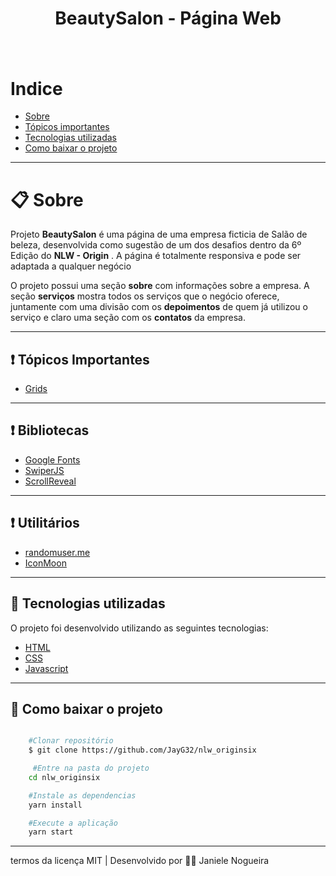 <h1 align="center"> BeautySalon - Página Web <h1>

<p align="center">
 <img src="assets/OriginSix.gif" alt=""> 
</p>


# Indice
- [Sobre](#-sobre)
- [Tópicos importantes](#-tópicos-importantes)
- [Tecnologias utilizadas](#-tecnologias-utilizadas)
- [Como baixar o projeto](#-como-baixar-o-projeto)

---

# 📋 Sobre
Projeto **BeautySalon** é uma página de uma empresa ficticia de Salão de beleza, desenvolvida como sugestão de um dos desafios dentro da 6º Edição do  **NLW - Origin** . A página é totalmente responsiva e pode ser adaptada a qualquer negócio

O projeto possui uma seção **sobre** com informações sobre a empresa. A seção **serviços** mostra todos os serviços que o negócio oferece, juntamente com uma divisão com os **depoimentos** de quem já utilizou o serviço e claro uma seção com os **contatos** da empresa.

---


##  ❗ Tópicos Importantes
<!-- - [Modal](https://www.w3schools.com/howto/howto_css_modals.asp) -->
- [Grids](https://www.w3schools.com/css/css_grid.asp)

---

##  ❗ Bibliotecas
- [Google Fonts](https://fonts.google.com/)
- [SwiperJS](https://github.com/nolimits4web/Swiper)
- [ScrollReveal](https://scrollrevealjs.org/)

---

##  ❗ Utilitários
- [randomuser.me](https://randomuser.me/photos)
- [IconMoon](https://icomoon.io/app/#/select)

---

## 🚀 Tecnologias utilizadas 

O projeto foi desenvolvido utilizando as seguintes tecnologias:

- [HTML](https://www.w3schools.com/html/)
- [CSS](https://www.w3schools.com/css/default.asp)
- [Javascript](https://www.w3schools.com/js/default.asp)
<!-- - [Node.js](https://nodejs.org/en/)
- [Nunjucks](https://mozilla.github.io/nunjucks/) -->


---

## 📁 Como baixar o projeto
```bash

    #Clonar repositório
    $ git clone https://github.com/JayG32/nlw_originsix

     #Entre na pasta do projeto
    cd nlw_originsix

    #Instale as dependencias
    yarn install

    #Execute a aplicação
    yarn start

```

---
termos da licença MIT  |  Desenvolvido por 👩‍💻 Janiele Nogueira